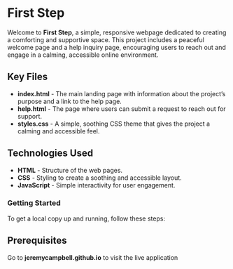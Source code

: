 # First Step
Welcome to **First Step**, a simple, responsive webpage dedicated to creating a comforting and supportive space. This project includes a peaceful welcome page and a help inquiry page, encouraging users to reach out and engage in a calming, accessible online environment.

## Key Files
- **index.html** - The main landing page with information about the project’s purpose and a link to the help page.
- **help.html** - The page where users can submit a request to reach out for support.
- **styles.css** - A simple, soothing CSS theme that gives the project a calming and accessible feel.

## Technologies Used
- **HTML** - Structure of the web pages.
- **CSS** - Styling to create a soothing and accessible layout.
- **JavaScript** - Simple interactivity for user engagement.

### Getting Started
To get a local copy up and running, follow these steps:

## Prerequisites
Go to **jeremycampbell.github.io** to visit the live application